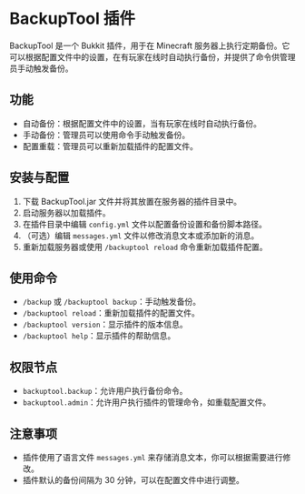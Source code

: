 # BackupTool 插件

BackupTool 是一个 Bukkit 插件，用于在 Minecraft 服务器上执行定期备份。它可以根据配置文件中的设置，在有玩家在线时自动执行备份，并提供了命令供管理员手动触发备份。

## 功能

- 自动备份：根据配置文件中的设置，当有玩家在线时自动执行备份。
- 手动备份：管理员可以使用命令手动触发备份。
- 配置重载：管理员可以重新加载插件的配置文件。

## 安装与配置

1. 下载 BackupTool.jar 文件并将其放置在服务器的插件目录中。
2. 启动服务器以加载插件。
3. 在插件目录中编辑 `config.yml` 文件以配置备份设置和备份脚本路径。
4. （可选）编辑 `messages.yml` 文件以修改消息文本或添加新的消息。
5. 重新加载服务器或使用 `/backuptool reload` 命令重新加载插件配置。

## 使用命令

- `/backup` 或 `/backuptool backup`：手动触发备份。
- `/backuptool reload`：重新加载插件的配置文件。
- `/backuptool version`：显示插件的版本信息。
- `/backuptool help`：显示插件的帮助信息。

## 权限节点

- `backuptool.backup`：允许用户执行备份命令。
- `backuptool.admin`：允许用户执行插件的管理命令，如重载配置文件。

## 注意事项

- 插件使用了语言文件 `messages.yml` 来存储消息文本，你可以根据需要进行修改。
- 插件默认的备份间隔为 30 分钟，可以在配置文件中进行调整。
